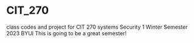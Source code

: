 # CIT_270
class codes and project for CIT 270 systems Security 1 Winter Semester 2023 BYUI
This is going to be a great semester!